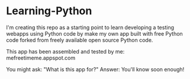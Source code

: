 Learning-Python
===============
I'm creating this repo as a starting point to learn developing a testing webapps using Python code by make my own app built with free Python code forked from freely available open source Python code.

This app has been assembled and tested by me: mefreetimeme.appspot.com

You might ask: "What is this app for?"
Answer: You'll know soon enough!

